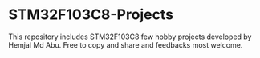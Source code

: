 # STM32F103C8-Projects
This repository includes STM32F103C8 few hobby projects developed by Hemjal Md Abu. Free to copy and share and feedbacks most welcome.
